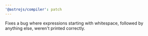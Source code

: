 ```yaml
---
'@astrojs/compiler': patch
---
```


Fixes a bug where expressions starting with whitespace, followed by anything else, weren't printed correctly.

